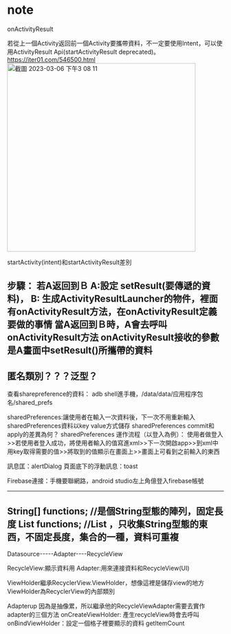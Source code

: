 # note

onActivityResult

若從上一個Activity返回前一個Activity要攜帶資料，不一定要使用Intent，可以使用ActivityResult Api(startActivityResult deprecated)。
https://iter01.com/546500.html
<img width="438" alt="截圖 2023-03-06 下午3 08 11" src="https://user-images.githubusercontent.com/65845037/223041840-8340b313-42cb-427f-b2e1-83bdbf2b9cf7.png">

startActivity(intent)和startActivityResult差別


步驟：
若A返回到Ｂ
A:設定 setResult(要傳遞的資料)，
B:
生成ActivityResultLauncher的物件，裡面有onActivityResult方法，在onActivityResult定義要做的事情
當A返回到Ｂ時，A會去呼叫onActivityResult方法
onActivityResult接收的參數是A畫面中setResult()所攜帶的資料
----------------------------------------------------------------
匿名類別？？？泛型？
----------------------------------------------------------------

查看sharepreference的資料：
adb shell進手機，/data/data/应用程序包名/shared_prefs


sharedPreferences:讓使用者在輸入一次資料後，下一次不用重新輸入
sharedPreferences資料以key value方式儲存
sharedPreferences commit和apply的差異為何？
sharedPreferences 運作流程（以登入為例）：
使用者做登入>>若使用者登入成功，將使用者輸入的值寫進xml>>下一次開啟app>>到xml中用key取得需要的值>>將取到的值顯示在畫面上>>畫面上可看到之前輸入的東西








訊息匡：alertDialog
頁面底下的浮動訊息：toast


Firebase連接：手機要聯網路，android studio左上角億登入firebase帳號



----------------------------------------------------------------------
String[] functions;  //是個String型態的陣列，固定長度
List<String> functions;   //List ，只收集String型態的東西，不固定長度，集合的一種，資料可重複
--------------------------------------------------------------------
  Datasource-----Adapter----RecycleView
  
  RecycleView:顯示資料用
  Adapter:用來連接資料和RecycleView(UI)
  
  ViewHolder繼承RecyclerView.ViewHolder，想像這裡是儲存view的地方
  ViewHolder為RecyclerView的內部類別
  
  
  Adapterup 因為是抽像累，所以繼承他的RecycleViewAdapter需要去實作adapter的三個方法
  onCreateViewHolder: 產生recycleView時會去呼叫
  onBindViewHolder：設定一個格子裡要顯示的資料
  getItemCount
  
  
  
  
  
  
  
  
  
  
